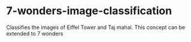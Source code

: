 # 7-wonders-image-classification
Classifies the images of Eiffel Tower and Taj mahal. This concept can be extended to 7 wonders
